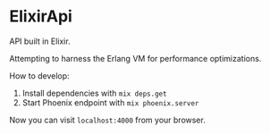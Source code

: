 # ElixirApi

API built in Elixir.

Attempting to harness the Erlang VM for performance optimizations.

How to develop:

1. Install dependencies with `mix deps.get`
2. Start Phoenix endpoint with `mix phoenix.server`

Now you can visit `localhost:4000` from your browser.

